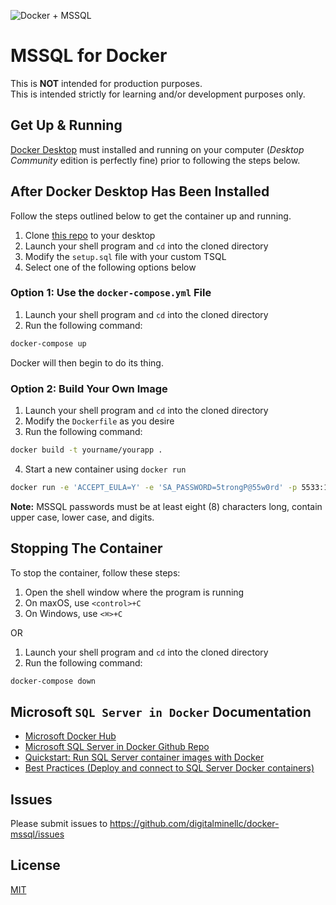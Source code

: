 ![Docker + MSSQL](https://repository-images.githubusercontent.com/319471557/ccbb6400-7803-11eb-8115-eae55d3ead83)

# MSSQL for Docker

This is **NOT** intended for production purposes. \
This is intended strictly for learning and/or development purposes only.

## Get Up & Running

[Docker Desktop](https://www.docker.com/products/docker-desktop) must installed and running on your computer (*Desktop Community* edition is perfectly fine) prior to following the steps below.

## After Docker Desktop Has Been Installed

Follow the steps outlined below to get the container up and running.

1. Clone [this repo](https://github.com/digitalminellc/docker-mssql.git) to your desktop
2. Launch your shell program and `cd` into the cloned directory
3. Modify the `setup.sql` file with your custom TSQL
4. Select one of the following options below

### Option 1: Use the `docker-compose.yml` File

1. Launch your shell program and `cd` into the cloned directory
2. Run the following command:

  ```bash
  docker-compose up
  ```

Docker will then begin to do its thing.

### Option 2: Build Your Own Image

1. Launch your shell program and `cd` into the cloned directory
2. Modify the `Dockerfile` as you desire
3. Run the following command:

  ```bash
  docker build -t yourname/yourapp .
  ```

4. Start a new container using `docker run`

  ```bash
  docker run -e 'ACCEPT_EULA=Y' -e 'SA_PASSWORD=5trongP@55w0rd' -p 5533:1433 --name your-container-name -d yourname/yourapp
  ```

**Note:** MSSQL passwords must be at least eight (8) characters long, contain upper case, lower case, and digits.

## Stopping The Container

To stop the container, follow these steps:

1. Open the shell window where the program is running
2. On maxOS, use `<control>+C`
3. On Windows, use `<⌘>+C`

OR

1. Launch your shell program and `cd` into the cloned directory
2. Run the following command:

  ```bash
  docker-compose down
  ```

## Microsoft `SQL Server in Docker` Documentation

* [Microsoft Docker Hub](https://hub.docker.com/u/microsoft)
* [Microsoft SQL Server in Docker Github Repo](https://github.com/Microsoft/mssql-docker)
* [Quickstart: Run SQL Server container images with Docker](https://docs.microsoft.com/en-us/sql/linux/quickstart-install-connect-docker)
* [Best Practices (Deploy and connect to SQL Server Docker containers)](https://docs.microsoft.com/en-us/sql/linux/sql-server-linux-docker-container-deployment)

## Issues

Please submit issues to <https://github.com/digitalminellc/docker-mssql/issues>

## License

[MIT](LICENSE)

